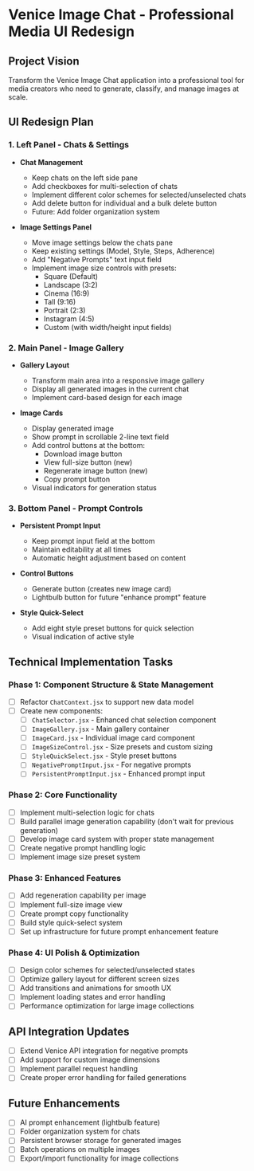 # Venice Image Chat - Professional Media UI Redesign

## Project Vision

Transform the Venice Image Chat application into a professional tool for media creators who need to generate, classify, and manage images at scale.

## UI Redesign Plan

### 1. Left Panel - Chats & Settings

- **Chat Management**
  - Keep chats on the left side pane
  - Add checkboxes for multi-selection of chats
  - Implement different color schemes for selected/unselected chats
  - Add delete button for individual and a bulk delete button
  - Future: Add folder organization system

- **Image Settings Panel**
  - Move image settings below the chats pane
  - Keep existing settings (Model, Style, Steps, Adherence)
  - Add "Negative Prompts" text input field
  - Implement image size controls with presets:
    - Square (Default)
    - Landscape (3:2)
    - Cinema (16:9)
    - Tall (9:16)
    - Portrait (2:3)
    - Instagram (4:5)
    - Custom (with width/height input fields)

### 2. Main Panel - Image Gallery

- **Gallery Layout**
  - Transform main area into a responsive image gallery
  - Display all generated images in the current chat
  - Implement card-based design for each image

- **Image Cards**
  - Display generated image
  - Show prompt in scrollable 2-line text field
  - Add control buttons at the bottom:
    - Download image button
    - View full-size button (new)
    - Regenerate image button (new)
    - Copy prompt button
  - Visual indicators for generation status

### 3. Bottom Panel - Prompt Controls

- **Persistent Prompt Input**
  - Keep prompt input field at the bottom
  - Maintain editability at all times
  - Automatic height adjustment based on content

- **Control Buttons**
  - Generate button (creates new image card)
  - Lightbulb button for future "enhance prompt" feature

- **Style Quick-Select**
  - Add eight style preset buttons for quick selection
  - Visual indication of active style

## Technical Implementation Tasks

### Phase 1: Component Structure & State Management

- [ ] Refactor `ChatContext.jsx` to support new data model
- [ ] Create new components:
  - [ ] `ChatSelector.jsx` - Enhanced chat selection component
  - [ ] `ImageGallery.jsx` - Main gallery container
  - [ ] `ImageCard.jsx` - Individual image card component
  - [ ] `ImageSizeControl.jsx` - Size presets and custom sizing
  - [ ] `StyleQuickSelect.jsx` - Style preset buttons
  - [ ] `NegativePromptInput.jsx` - For negative prompts
  - [ ] `PersistentPromptInput.jsx` - Enhanced prompt input

### Phase 2: Core Functionality

- [ ] Implement multi-selection logic for chats
- [ ] Build parallel image generation capability (don't wait for previous generation)
- [ ] Develop image card system with proper state management
- [ ] Create negative prompt handling logic
- [ ] Implement image size preset system

### Phase 3: Enhanced Features

- [ ] Add regeneration capability per image
- [ ] Implement full-size image view
- [ ] Create prompt copy functionality
- [ ] Build style quick-select system
- [ ] Set up infrastructure for future prompt enhancement feature

### Phase 4: UI Polish & Optimization

- [ ] Design color schemes for selected/unselected states
- [ ] Optimize gallery layout for different screen sizes
- [ ] Add transitions and animations for smooth UX
- [ ] Implement loading states and error handling
- [ ] Performance optimization for large image collections

## API Integration Updates

- [ ] Extend Venice API integration for negative prompts
- [ ] Add support for custom image dimensions
- [ ] Implement parallel request handling
- [ ] Create proper error handling for failed generations

## Future Enhancements

- [ ] AI prompt enhancement (lightbulb feature)
- [ ] Folder organization system for chats
- [ ] Persistent browser storage for generated images
- [ ] Batch operations on multiple images
- [ ] Export/import functionality for image collections